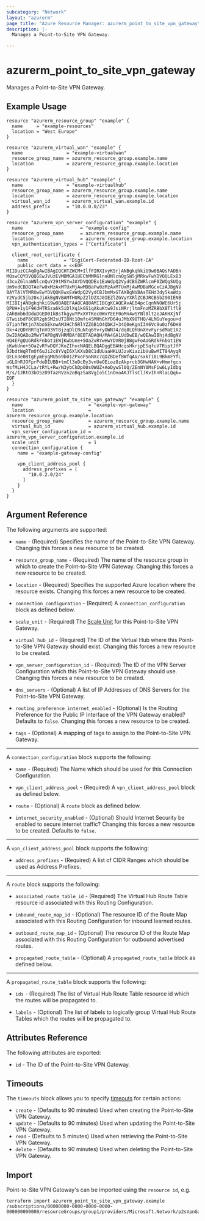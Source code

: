 ```yaml
---
subcategory: "Network"
layout: "azurerm"
page_title: "Azure Resource Manager: azurerm_point_to_site_vpn_gateway"
description: |-
  Manages a Point-to-Site VPN Gateway.

---
```


# azurerm_point_to_site_vpn_gateway

Manages a Point-to-Site VPN Gateway.

## Example Usage

```hcl
resource "azurerm_resource_group" "example" {
  name     = "example-resources"
  location = "West Europe"
}

resource "azurerm_virtual_wan" "example" {
  name                = "example-virtualwan"
  resource_group_name = azurerm_resource_group.example.name
  location            = azurerm_resource_group.example.location
}

resource "azurerm_virtual_hub" "example" {
  name                = "example-virtualhub"
  resource_group_name = azurerm_resource_group.example.name
  location            = azurerm_resource_group.example.location
  virtual_wan_id      = azurerm_virtual_wan.example.id
  address_prefix      = "10.0.0.0/23"
}

resource "azurerm_vpn_server_configuration" "example" {
  name                     = "example-config"
  resource_group_name      = azurerm_resource_group.example.name
  location                 = azurerm_resource_group.example.location
  vpn_authentication_types = ["Certificate"]

  client_root_certificate {
    name             = "DigiCert-Federated-ID-Root-CA"
    public_cert_data = <<EOF
MIIDuzCCAqOgAwIBAgIQCHTZWCM+IlfFIRXIvyKSrjANBgkqhkiG9w0BAQsFADBn
MQswCQYDVQQGEwJVUzEVMBMGA1UEChMMRGlnaUNlcnQgSW5jMRkwFwYDVQQLExB3
d3cuZGlnaWNlcnQuY29tMSYwJAYDVQQDEx1EaWdpQ2VydCBGZWRlcmF0ZWQgSUQg
Um9vdCBDQTAeFw0xMzAxMTUxMjAwMDBaFw0zMzAxMTUxMjAwMDBaMGcxCzAJBgNV
BAYTAlVTMRUwEwYDVQQKEwxEaWdpQ2VydCBJbmMxGTAXBgNVBAsTEHd3dy5kaWdp
Y2VydC5jb20xJjAkBgNVBAMTHURpZ2lDZXJ0IEZlZGVyYXRlZCBJRCBSb290IENB
MIIBIjANBgkqhkiG9w0BAQEFAAOCAQ8AMIIBCgKCAQEAvAEB4pcCqnNNOWE6Ur5j
QPUH+1y1F9KdHTRSza6k5iDlXq1kGS1qAkuKtw9JsiNRrjltmFnzMZRBbX8Tlfl8
zAhBmb6dDduDGED01kBsTkgywYPxXVTKec0WxYEEF0oMn4wSYNl0lt2eJAKHXjNf
GTwiibdP8CUR2ghSM2sUTI8Nt1Omfc4SMHhGhYD64uJMbX98THQ/4LMGuYegou+d
GTiahfHtjn7AboSEknwAMJHCh5RlYZZ6B1O4QbKJ+34Q0eKgnI3X6Vc9u0zf6DH8
Dk+4zQDYRRTqTnVO3VT8jzqDlCRuNtq6YvryOWN74/dq8LQhUnXHvFyrsdMaE1X2
DwIDAQABo2MwYTAPBgNVHRMBAf8EBTADAQH/MA4GA1UdDwEB/wQEAwIBhjAdBgNV
HQ4EFgQUGRdkFnbGt1EWjKwbUne+5OaZvRYwHwYDVR0jBBgwFoAUGRdkFnbGt1EW
jKwbUne+5OaZvRYwDQYJKoZIhvcNAQELBQADggEBAHcqsHkrjpESqfuVTRiptJfP
9JbdtWqRTmOf6uJi2c8YVqI6XlKXsD8C1dUUaaHKLUJzvKiazibVuBwMIT84AyqR
QELn3e0BtgEymEygMU569b01ZPxoFSnNXc7qDZBDef8WfqAV/sxkTi8L9BkmFYfL
uGLOhRJOFprPdoDIUBB+tmCl3oDcBy3vnUeOEioz8zAkprcb3GHwHAK+vHmmfgcn
WsfMLH4JCLa/tRYL+Rw/N3ybCkDp00s0WUZ+AoDywSl0Q/ZEnNY0MsFiw6LyIdbq
M/s/1JRtO3bDSzD9TazRVzn2oBqzSa8VgIo5C1nOnoAKJTlsClJKvIhnRlaLQqk=
EOF
  }
}

resource "azurerm_point_to_site_vpn_gateway" "example" {
  name                        = "example-vpn-gateway"
  location                    = azurerm_resource_group.example.location
  resource_group_name         = azurerm_resource_group.example.name
  virtual_hub_id              = azurerm_virtual_hub.example.id
  vpn_server_configuration_id = azurerm_vpn_server_configuration.example.id
  scale_unit                  = 1
  connection_configuration {
    name = "example-gateway-config"

    vpn_client_address_pool {
      address_prefixes = [
        "10.0.2.0/24"
      ]
    }
  }
}
```

## Argument Reference

The following arguments are supported:

* `name` - (Required) Specifies the name of the Point-to-Site VPN Gateway. Changing this forces a new resource to be created.

* `resource_group_name` - (Required) The name of the resource group in which to create the Point-to-Site VPN Gateway. Changing this forces a new resource to be created.

* `location` - (Required) Specifies the supported Azure location where the resource exists. Changing this forces a new resource to be created.

* `connection_configuration` - (Required) A `connection_configuration` block as defined below.

* `scale_unit` - (Required) The [Scale Unit](https://docs.microsoft.com/azure/virtual-wan/virtual-wan-faq#what-is-a-virtual-wan-gateway-scale-unit) for this Point-to-Site VPN Gateway.

* `virtual_hub_id` - (Required) The ID of the Virtual Hub where this Point-to-Site VPN Gateway should exist. Changing this forces a new resource to be created.

* `vpn_server_configuration_id` - (Required) The ID of the VPN Server Configuration which this Point-to-Site VPN Gateway should use. Changing this forces a new resource to be created.

* `dns_servers` - (Optional) A list of IP Addresses of DNS Servers for the Point-to-Site VPN Gateway.

* `routing_preference_internet_enabled` - (Optional) Is the Routing Preference for the Public IP Interface of the VPN Gateway enabled? Defaults to `false`. Changing this forces a new resource to be created.

* `tags` - (Optional) A mapping of tags to assign to the Point-to-Site VPN Gateway.

---

A `connection_configuration` block supports the following:

* `name` - (Required) The Name which should be used for this Connection Configuration.

* `vpn_client_address_pool` - (Required) A `vpn_client_address_pool` block as defined below.

* `route` - (Optional) A `route` block as defined below.

* `internet_security_enabled` - (Optional) Should Internet Security be enabled to secure internet traffic? Changing this forces a new resource to be created. Defaults to `false`.

---

A `vpn_client_address_pool` block supports the following:

* `address_prefixes` - (Required) A list of CIDR Ranges which should be used as Address Prefixes.

---

A `route` block supports the following:

* `associated_route_table_id` - (Required) The Virtual Hub Route Table resource id associated with this Routing Configuration.

* `inbound_route_map_id` - (Optional) The resource ID of the Route Map associated with this Routing Configuration for inbound learned routes.

* `outbound_route_map_id` - (Optional) The resource ID of the Route Map associated with this Routing Configuration for outbound advertised routes.

* `propagated_route_table` - (Optional) A `propagated_route_table` block as defined below.

---

A `propagated_route_table` block supports the following:

* `ids` - (Required) The list of Virtual Hub Route Table resource id which the routes will be propagated to.

* `labels` - (Optional) The list of labels to logically group Virtual Hub Route Tables which the routes will be propagated to.

## Attributes Reference

The following attributes are exported:

* `id` - The ID of the Point-to-Site VPN Gateway.

## Timeouts

The `timeouts` block allows you to specify [timeouts](https://www.terraform.io/language/resources/syntax#operation-timeouts) for certain actions:

* `create` - (Defaults to 90 minutes) Used when creating the Point-to-Site VPN Gateway.
* `update` - (Defaults to 90 minutes) Used when updating the Point-to-Site VPN Gateway.
* `read` - (Defaults to 5 minutes) Used when retrieving the Point-to-Site VPN Gateway.
* `delete` - (Defaults to 90 minutes) Used when deleting the Point-to-Site VPN Gateway.

## Import

Point-to-Site VPN Gateway's can be imported using the `resource id`, e.g.

```shell
terraform import azurerm_point_to_site_vpn_gateway.example /subscriptions/00000000-0000-0000-0000-000000000000/resourceGroups/group1/providers/Microsoft.Network/p2sVpnGateways/gateway1
```
